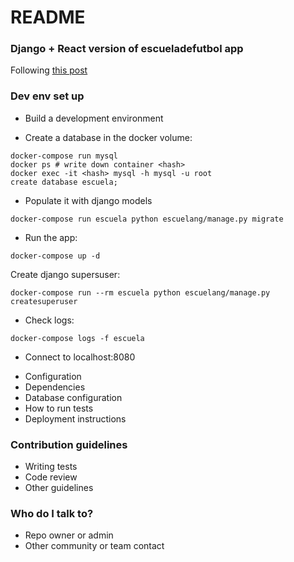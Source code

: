 # README #

### Django + React version of escueladefutbol app ###

Following [this post](https://www.valentinog.com/blog/drf/)

### Dev env set up ###

* Build a development environment
- Create a database in the docker volume:
```
docker-compose run mysql
docker ps # write down container <hash> 
docker exec -it <hash> mysql -h mysql -u root
create database escuela;
```
- Populate it with django models
```
docker-compose run escuela python escuelang/manage.py migrate
```
- Run the app:
```
docker-compose up -d
```
Create django supersuser:
```
docker-compose run --rm escuela python escuelang/manage.py createsuperuser
```
- Check logs:
```
docker-compose logs -f escuela
```
- Connect to localhost:8080
* Configuration
* Dependencies
* Database configuration
* How to run tests
* Deployment instructions

### Contribution guidelines ###

* Writing tests
* Code review
* Other guidelines

### Who do I talk to? ###

* Repo owner or admin
* Other community or team contact
